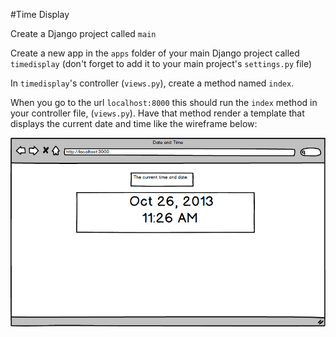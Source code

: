 #Time Display

Create a Django project called `main`

Create a new app in the `apps` folder of your main Django project called `timedisplay` (don't forget to add it to your main project's `settings.py` file)

In `timedisplay`'s controller (`views.py`), create a method named `index`.

When you go to the url `localhost:8000` this should run the `index` method in your controller file, (`views.py`). Have that method render a template that displays the current date and time like the wireframe below:

![alt text](time.png "Time")
